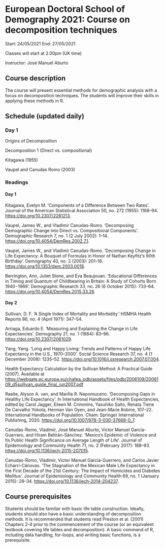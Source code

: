 # European Doctoral School of Demography 2021: Course on decomposition techniques

Start: 24/05/2021
End: 27/05/2021

Classes will start at 2.00pm (UK time)

Instructor: José Manuel Aburto

## Course description

The course will present essential methods for demographic analysis with a focus on decomposition techniques. The students will improve their skills in applying these methods in R. 

## Schedule (updated daily)
### Day 1
Origins of Decomposition

Decomposition 1 (Direct vs. compositional)

Kitagawa (1955)

Vaupel and Canudas Romo (2003)

### Readings
#### Day 1
Kitagawa, Evelyn M. ‘Components of a Difference Between Two Rates’. Journal of the American Statistical Association 50, no. 272 (1955): 1168–94. https://doi.org/10.2307/2281213.
 
Vaupel, James W., and Vladimir Canudas-Romo. ‘Decomposing Demographic Change into Direct vs. Compositional Components’. Demographic Research 7, no. 1 (2 July 2002): 1–14. https://doi.org/10.4054/DemRes.2002.7.1.
 
Vaupel, James W., and Vladimir Canudas-Romo. ‘Decomposing Change in Life Expectancy: A Bouquet of Formulas in Honor of Nathan Keyfitz’s 90th Birthday’. Demography 40, no. 2 (2003): 201–16. https://doi.org/10.1353/dem.2003.0018.

Berrington, Ann, Juliet Stone, and Eva Beaujouan. ‘Educational Differences in Timing and Quantum of Childbearing in Britain: A Study of Cohorts Born 1940−1969’. Demographic Research 33, no. 26 (6 October 2015): 733–64. https://doi.org/10.4054/DemRes.2015.33.26.

#### Day 2

Sullivan, D. F. ‘A Single Index of Mortality and Morbidity.’ HSMHA Health Reports 86, no. 4 (April 1971): 347–54.

Arriaga, Eduardo E. ‘Measuring and Explaining the Change in Life Expectancies’. Demography 21, no. 1 (1984): 83–96. https://doi.org/10.2307/2061029.

Yang, Yang. ‘Long and Happy Living: Trends and Patterns of Happy Life Expectancy in the U.S., 1970–2000’. Social Science Research 37, no. 4 (1 December 2008): 1235–52. https://doi.org/10.1016/j.ssresearch.2007.07.004.

Health Expectancy Calculation by the Sullivan Method: A Practical Guide (2007). Available at https://webgate.ec.europa.eu/chafea_pdb/assets/files/pdb/2006109/2006109_d5sullivan_guide_final_jun2007.pdf

Raalte, Alyson A. van, and Marília R. Nepomuceno. ‘Decomposing Gaps in Healthy Life Expectancy’. In International Handbook of Health Expectancies, edited by Carol Jagger, Eileen M. Crimmins, Yasuhiko Saito, Renata Tiene De Carvalho Yokota, Herman Van Oyen, and Jean-Marie Robine, 107–22. International Handbooks of Population. Cham: Springer International Publishing, 2020. https://doi.org/10.1007/978-3-030-37668-0_7.

Canudas-Romo, Vladimir, José Manuel Aburto, Victor Manuel García-Guerrero, and Hiram Beltrán-Sánchez. ‘Mexico’s Epidemic of Violence and Its Public Health Significance on Average Length of Life’. Journal of Epidemiology and Community Health 71, no. 2 (February 2017): 188–93. https://doi.org/10.1136/jech-2015-207015.

Canudas-Romo, Vladimir, Víctor Manuel García-Guerrero, and Carlos Javier Echarri-Cánovas. ‘The Stagnation of the Mexican Male Life Expectancy in the First Decade of the 21st Century: The Impact of Homicides and Diabetes Mellitus’. Journal of Epidemiology and Community Health 69, no. 1 (January 2015): 28–34. https://doi.org/10.1136/jech-2014-204237.

## Course prerequisites
Students should be familiar with basic life table construction. Ideally, students should also have a basic understanding of decomposition methods. It is recommended that students read Preston et al. (2001) Chapters 2-4 prior to the commencement of the course (or an equivalent textbook covering life tables and decomposition). A basic command of R, including data handling, for-loops, and writing basic functions, is a prerequisite. 
